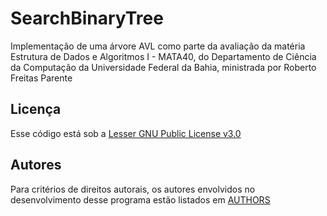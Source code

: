# SearchBinaryTree
Implementação de uma árvore AVL como parte da avaliação da matéria Estrutura de Dados e Algoritmos I - MATA40, do Departamento de Ciência da Computação da Universidade Federal da Bahia, ministrada por Roberto Freitas Parente

## Licença 
Esse código está sob a [Lesser GNU Public License v3.0](LICENSE)

## Autores
Para critérios de direitos autorais, os autores envolvidos no desenvolvimento desse programa estão listados em [AUTHORS](AUTHORS)
